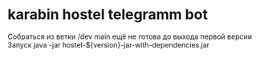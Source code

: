 # karabin hostel telegramm bot
Собраться из ветки /dev 
main ещё не готова
до выхода первой версии
Запуск java -jar hostel-${version}-jar-with-dependencies.jar